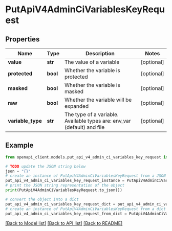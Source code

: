 # PutApiV4AdminCiVariablesKeyRequest


## Properties

Name | Type | Description | Notes
------------ | ------------- | ------------- | -------------
**value** | **str** | The value of a variable | [optional] 
**protected** | **bool** | Whether the variable is protected | [optional] 
**masked** | **bool** | Whether the variable is masked | [optional] 
**raw** | **bool** | Whether the variable will be expanded | [optional] 
**variable_type** | **str** | The type of a variable. Available types are: env_var (default) and file | [optional] 

## Example

```python
from openapi_client.models.put_api_v4_admin_ci_variables_key_request import PutApiV4AdminCiVariablesKeyRequest

# TODO update the JSON string below
json = "{}"
# create an instance of PutApiV4AdminCiVariablesKeyRequest from a JSON string
put_api_v4_admin_ci_variables_key_request_instance = PutApiV4AdminCiVariablesKeyRequest.from_json(json)
# print the JSON string representation of the object
print(PutApiV4AdminCiVariablesKeyRequest.to_json())

# convert the object into a dict
put_api_v4_admin_ci_variables_key_request_dict = put_api_v4_admin_ci_variables_key_request_instance.to_dict()
# create an instance of PutApiV4AdminCiVariablesKeyRequest from a dict
put_api_v4_admin_ci_variables_key_request_from_dict = PutApiV4AdminCiVariablesKeyRequest.from_dict(put_api_v4_admin_ci_variables_key_request_dict)
```
[[Back to Model list]](../README.md#documentation-for-models) [[Back to API list]](../README.md#documentation-for-api-endpoints) [[Back to README]](../README.md)


